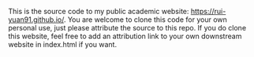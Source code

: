 This is the source code to my public academic website: https://rui-yuan91.github.io/. You are welcome to clone this code for your own personal use, just please attribute the source to this repo. If you do clone this website, feel free to add an attribution link to your own downstream website in index.html if you want.
